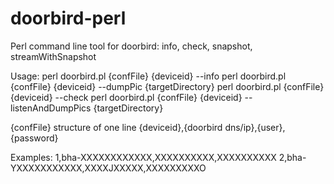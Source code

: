 # doorbird-perl
Perl command line tool for doorbird: info, check, snapshot, streamWithSnapshot

 Usage:
   perl doorbird.pl {confFile} {deviceid} --info
   perl doorbird.pl {confFile} {deviceid} --dumpPic {targetDirectory}
   perl doorbird.pl {confFile} {deviceid} --check
   perl doorbird.pl {confFile} {deviceid} --listenAndDumpPics {targetDirectory}

{confFile}
structure of one line 
{deviceid},{doorbird dns/ip},{user},{password}

Examples:
1,bha-XXXXXXXXXXXX,XXXXXXXXXX,XXXXXXXXXX
2,bha-YXXXXXXXXXXX,XXXXJXXXXX,XXXXXXXXXO
